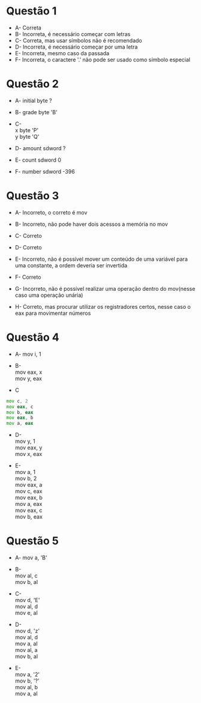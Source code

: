 # Questão 1

* A- Correta
* B- Incorreta, é necessário começar com letras
* C- Correta, mas usar símbolos não é recomendado
* D- Incorreta, é necessário começar por uma letra
* E- Incorreta, mesmo caso da passada
* F- Incorreta, o caractere '.' não pode ser usado como símbolo especial

# Questão 2

* A- initial byte ? 

* B- grade byte 'B'

* C- <br> x byte 'P'<br>
     y byte 'Q'

* D- amount sdword ?

* E- count sdword 0

* F- number sdword -396

# Questão 3

* A- Incorreto, o correto é mov

* B- Incorreto, não pode haver dois acessos a memória no mov

* C- Correto

* D- Correto

* E- Incorreto, não é possível mover um conteúdo de uma variável para uma constante, a ordem deveria ser invertida

* F- Correto

* G- Incorreto, não é possível realizar uma operação dentro do mov(nesse caso uma operação unária)

* H- Correto, mas procurar utilizar os registradores certos, nesse caso o eax para movimentar números

# Questão 4

* A- mov i, 1

* B- <br>mov eax, x<br>
    mov y, eax

* C 
```asm
mov c, 2
mov eax, c
mov b, eax
mov eax, b
mov a, eax
```

* D-<br> mov y, 1
   <br>mov eax, y
   <br>mov x, eax

* E- <br>mov a, 1 
   <br>mov b, 2
   <br>mov eax, a
   <br>mov c, eax
   <br>mov eax, b
   <br>mov a, eax
   <br>mov eax, c
   <br>mov b, eax

# Questão 5

* A- mov a, 'B'

* B-<br> mov al, c
   <br>mov b, al

* C-<br> mov d, 'E'
   <br>mov al, d
   <br>mov e, al

* D- <br>mov d, 'z'
   <br>mov al, d
   <br>mov a, al
   <br>mov al, a
   <br>mov b, al

* E-<br> mov a, '2'
   <br>mov b, '?'
   <br>mov al, b
   <br>mov a, al

   
